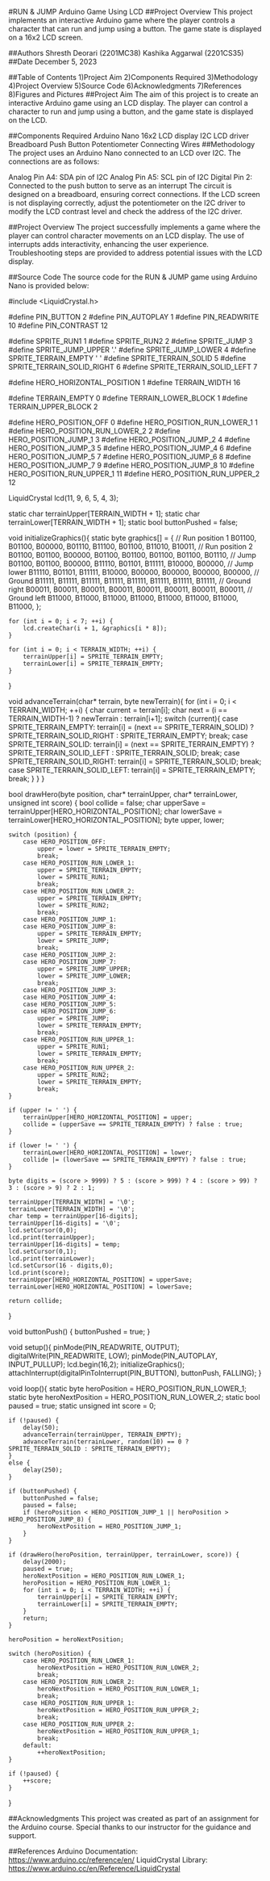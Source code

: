 #RUN & JUMP Arduino Game Using LCD
##Project Overview
This project implements an interactive Arduino game where the player controls a character that can run and jump using a button. The game state is displayed on a 16x2 LCD screen.

##Authors
Shresth Deorari (2201MC38)
Kashika Aggarwal (2201CS35)
##Date
December 5, 2023

##Table of Contents
1)Project Aim
2)Components Required
3)Methodology
4)Project Overview
5)Source Code
6)Acknowledgments
7)References
8)Figures and Pictures
##Project Aim
The aim of this project is to create an interactive Arduino game using an LCD display. The player can control a character to run and jump using a button, and the game state is displayed on the LCD.

##Components Required
Arduino Nano
16x2 LCD display
I2C LCD driver
Breadboard
Push Button
Potentiometer
Connecting Wires
##Methodology
The project uses an Arduino Nano connected to an LCD over I2C. The connections are as follows:

Analog Pin A4: SDA pin of I2C
Analog Pin A5: SCL pin of I2C
Digital Pin 2: Connected to the push button to serve as an interrupt
The circuit is designed on a breadboard, ensuring correct connections. If the LCD screen is not displaying correctly, adjust the potentiometer on the I2C driver to modify the LCD contrast level and check the address of the I2C driver.

##Project Overview
The project successfully implements a game where the player can control character movements on an LCD display. The use of interrupts adds interactivity, enhancing the user experience. Troubleshooting steps are provided to address potential issues with the LCD display.

##Source Code
The source code for the RUN & JUMP game using Arduino Nano is provided below:

#include <LiquidCrystal.h>

#define PIN_BUTTON 2
#define PIN_AUTOPLAY 1
#define PIN_READWRITE 10
#define PIN_CONTRAST 12

#define SPRITE_RUN1 1
#define SPRITE_RUN2 2
#define SPRITE_JUMP 3
#define SPRITE_JUMP_UPPER '.'
#define SPRITE_JUMP_LOWER 4
#define SPRITE_TERRAIN_EMPTY ' '
#define SPRITE_TERRAIN_SOLID 5
#define SPRITE_TERRAIN_SOLID_RIGHT 6
#define SPRITE_TERRAIN_SOLID_LEFT 7

#define HERO_HORIZONTAL_POSITION 1
#define TERRAIN_WIDTH 16

#define TERRAIN_EMPTY 0
#define TERRAIN_LOWER_BLOCK 1
#define TERRAIN_UPPER_BLOCK 2

#define HERO_POSITION_OFF 0
#define HERO_POSITION_RUN_LOWER_1 1
#define HERO_POSITION_RUN_LOWER_2 2
#define HERO_POSITION_JUMP_1 3
#define HERO_POSITION_JUMP_2 4
#define HERO_POSITION_JUMP_3 5
#define HERO_POSITION_JUMP_4 6
#define HERO_POSITION_JUMP_5 7
#define HERO_POSITION_JUMP_6 8
#define HERO_POSITION_JUMP_7 9
#define HERO_POSITION_JUMP_8 10
#define HERO_POSITION_RUN_UPPER_1 11
#define HERO_POSITION_RUN_UPPER_2 12

LiquidCrystal lcd(11, 9, 6, 5, 4, 3);

static char terrainUpper[TERRAIN_WIDTH + 1];
static char terrainLower[TERRAIN_WIDTH + 1];
static bool buttonPushed = false;

void initializeGraphics(){
    static byte graphics[] = {
        // Run position 1
        B01100, B01100, B00000, B01110, B11100, B01100, B11010, B10011,
        // Run position 2
        B01100, B01100, B00000, B01100, B01100, B01100, B01100, B01110,
        // Jump
        B01100, B01100, B00000, B11110, B01101, B11111, B10000, B00000,
        // Jump lower
        B11110, B01101, B11111, B10000, B00000, B00000, B00000, B00000,
        // Ground
        B11111, B11111, B11111, B11111, B11111, B11111, B11111, B11111,
        // Ground right
        B00011, B00011, B00011, B00011, B00011, B00011, B00011, B00011,
        // Ground left
        B11000, B11000, B11000, B11000, B11000, B11000, B11000, B11000,
    };

    for (int i = 0; i < 7; ++i) {
        lcd.createChar(i + 1, &graphics[i * 8]);
    }

    for (int i = 0; i < TERRAIN_WIDTH; ++i) {
        terrainUpper[i] = SPRITE_TERRAIN_EMPTY;
        terrainLower[i] = SPRITE_TERRAIN_EMPTY;
    }
}

void advanceTerrain(char* terrain, byte newTerrain){
    for (int i = 0; i < TERRAIN_WIDTH; ++i) {
        char current = terrain[i];
        char next = (i == TERRAIN_WIDTH-1) ? newTerrain : terrain[i+1];
        switch (current){
            case SPRITE_TERRAIN_EMPTY:
                terrain[i] = (next == SPRITE_TERRAIN_SOLID) ? SPRITE_TERRAIN_SOLID_RIGHT : SPRITE_TERRAIN_EMPTY;
                break;
            case SPRITE_TERRAIN_SOLID:
                terrain[i] = (next == SPRITE_TERRAIN_EMPTY) ? SPRITE_TERRAIN_SOLID_LEFT : SPRITE_TERRAIN_SOLID;
                break;
            case SPRITE_TERRAIN_SOLID_RIGHT:
                terrain[i] = SPRITE_TERRAIN_SOLID;
                break;
            case SPRITE_TERRAIN_SOLID_LEFT:
                terrain[i] = SPRITE_TERRAIN_EMPTY;
                break;
        }
    }
}

bool drawHero(byte position, char* terrainUpper, char* terrainLower, unsigned int score) {
    bool collide = false;
    char upperSave = terrainUpper[HERO_HORIZONTAL_POSITION];
    char lowerSave = terrainLower[HERO_HORIZONTAL_POSITION];
    byte upper, lower;

    switch (position) {
        case HERO_POSITION_OFF:
            upper = lower = SPRITE_TERRAIN_EMPTY;
            break;
        case HERO_POSITION_RUN_LOWER_1:
            upper = SPRITE_TERRAIN_EMPTY;
            lower = SPRITE_RUN1;
            break;
        case HERO_POSITION_RUN_LOWER_2:
            upper = SPRITE_TERRAIN_EMPTY;
            lower = SPRITE_RUN2;
            break;
        case HERO_POSITION_JUMP_1:
        case HERO_POSITION_JUMP_8:
            upper = SPRITE_TERRAIN_EMPTY;
            lower = SPRITE_JUMP;
            break;
        case HERO_POSITION_JUMP_2:
        case HERO_POSITION_JUMP_7:
            upper = SPRITE_JUMP_UPPER;
            lower = SPRITE_JUMP_LOWER;
            break;
        case HERO_POSITION_JUMP_3:
        case HERO_POSITION_JUMP_4:
        case HERO_POSITION_JUMP_5:
        case HERO_POSITION_JUMP_6:
            upper = SPRITE_JUMP;
            lower = SPRITE_TERRAIN_EMPTY;
            break;
        case HERO_POSITION_RUN_UPPER_1:
            upper = SPRITE_RUN1;
            lower = SPRITE_TERRAIN_EMPTY;
            break;
        case HERO_POSITION_RUN_UPPER_2:
            upper = SPRITE_RUN2;
            lower = SPRITE_TERRAIN_EMPTY;
            break;
    }

    if (upper != ' ') {
        terrainUpper[HERO_HORIZONTAL_POSITION] = upper;
        collide = (upperSave == SPRITE_TERRAIN_EMPTY) ? false : true;
    }

    if (lower != ' ') {
        terrainLower[HERO_HORIZONTAL_POSITION] = lower;
        collide |= (lowerSave == SPRITE_TERRAIN_EMPTY) ? false : true;
    }

    byte digits = (score > 9999) ? 5 : (score > 999) ? 4 : (score > 99) ? 3 : (score > 9) ? 2 : 1;

    terrainUpper[TERRAIN_WIDTH] = '\0';
    terrainLower[TERRAIN_WIDTH] = '\0';
    char temp = terrainUpper[16-digits];
    terrainUpper[16-digits] = '\0';
    lcd.setCursor(0,0);
    lcd.print(terrainUpper);
    terrainUpper[16-digits] = temp;
    lcd.setCursor(0,1);
    lcd.print(terrainLower);
    lcd.setCursor(16 - digits,0);
    lcd.print(score);
    terrainUpper[HERO_HORIZONTAL_POSITION] = upperSave;
    terrainLower[HERO_HORIZONTAL_POSITION] = lowerSave;

    return collide;
}

void buttonPush() {
    buttonPushed = true;
}

void setup(){
    pinMode(PIN_READWRITE, OUTPUT);
    digitalWrite(PIN_READWRITE, LOW);
    pinMode(PIN_AUTOPLAY, INPUT_PULLUP);
    lcd.begin(16,2);
    initializeGraphics();
    attachInterrupt(digitalPinToInterrupt(PIN_BUTTON), buttonPush, FALLING);
}

void loop(){
    static byte heroPosition = HERO_POSITION_RUN_LOWER_1;
    static byte heroNextPosition = HERO_POSITION_RUN_LOWER_2;
    static bool paused = true;
    static unsigned int score = 0;

    if (!paused) {
        delay(50);
        advanceTerrain(terrainUpper, TERRAIN_EMPTY);
        advanceTerrain(terrainLower, random(10) == 0 ? SPRITE_TERRAIN_SOLID : SPRITE_TERRAIN_EMPTY);
    }
    else {
        delay(250);
    }

    if (buttonPushed) {
        buttonPushed = false;
        paused = false;
        if (heroPosition < HERO_POSITION_JUMP_1 || heroPosition > HERO_POSITION_JUMP_8) {
            heroNextPosition = HERO_POSITION_JUMP_1;
        }
    }

    if (drawHero(heroPosition, terrainUpper, terrainLower, score)) {
        delay(2000);
        paused = true;
        heroNextPosition = HERO_POSITION_RUN_LOWER_1;
        heroPosition = HERO_POSITION_RUN_LOWER_1;
        for (int i = 0; i < TERRAIN_WIDTH; ++i) {
            terrainUpper[i] = SPRITE_TERRAIN_EMPTY;
            terrainLower[i] = SPRITE_TERRAIN_EMPTY;
        }
        return;
    }

    heroPosition = heroNextPosition;

    switch (heroPosition) {
        case HERO_POSITION_RUN_LOWER_1:
            heroNextPosition = HERO_POSITION_RUN_LOWER_2;
            break;
        case HERO_POSITION_RUN_LOWER_2:
            heroNextPosition = HERO_POSITION_RUN_LOWER_1;
            break;
        case HERO_POSITION_RUN_UPPER_1:
            heroNextPosition = HERO_POSITION_RUN_UPPER_2;
            break;
        case HERO_POSITION_RUN_UPPER_2:
            heroNextPosition = HERO_POSITION_RUN_UPPER_1;
            break;
        default:
            ++heroNextPosition;
    }

    if (!paused) {
        ++score;
    }
}


##Acknowledgments
This project was created as part of an assignment for the Arduino course. Special thanks to our instructor for the guidance and support.

##References
Arduino Documentation: https://www.arduino.cc/reference/en/
LiquidCrystal Library: https://www.arduino.cc/en/Reference/LiquidCrystal
